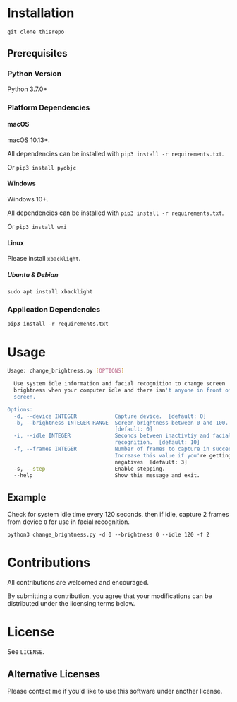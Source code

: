 # Installation

`git clone thisrepo`

## Prerequisites

### Python Version
Python 3.7.0+


### Platform Dependencies

#### macOS

macOS 10.13+. 

All dependencies can be installed with `pip3 install -r requirements.txt`.

Or
`pip3 install pyobjc`

#### Windows
Windows 10+. 

All dependencies can be installed with `pip3 install -r requirements.txt`.

Or `pip3 install wmi`

#### Linux
Please install `xbacklight`.

##### Ubuntu & Debian
`sudo apt install xbacklight`

### Application Dependencies
`pip3 install -r requirements.txt`


# Usage

```bash
Usage: change_brightness.py [OPTIONS]

  Use system idle information and facial recognition to change screen
  brightness when your computer idle and there isn't anyone in front of the
  screen.

Options:
  -d, --device INTEGER            Capture device.  [default: 0]
  -b, --brightness INTEGER RANGE  Screen brightness between 0 and 100.
                                  [default: 0]
  -i, --idle INTEGER              Seconds between inactivtiy and facial
                                  recognition.  [default: 10]
  -f, --frames INTEGER            Number of frames to capture in succession.
                                  Increase this value if you're getting false
                                  negatives  [default: 3]
  -s, --step                      Enable stepping.
  --help                          Show this message and exit.
```

## Example
Check for system idle time every 120 seconds, then if idle, capture 2 frames from device `0` for use in facial recognition.

`python3 change_brightness.py -d 0 --brightness 0 --idle 120 -f 2`


# Contributions
All contributions are welcomed and encouraged. 

By submitting a contribution, you agree that your modifications can be distributed under the licensing terms below.

# License
See `LICENSE`.
 
## Alternative Licenses
Please contact me if you'd like to use this software under another license.